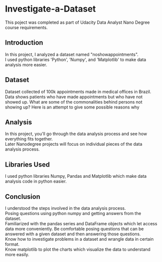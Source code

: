 # Investigate-a-Dataset
This poject was completed as part of Udacity Data Analyst Nano Degree course requirements.
## Introduction
In this project, I analyzed a dataset named "noshowappointments".<br>
I used python libraries 'Python', 'Numpy', and 'Matplotlib' to make data analysis more easier.<br>
## Dataset
Dataset collected of 100k appointments made in medical offices in Brazil. Data shows patients who have made appointments but who have not showed up. What are some of the commonalities behind persons not showing up? Here is an attempt to give some possible reasons why
## Analysis
In this project, you'll go through the data analysis process and see how everything fits together.<br>
Later Nanodegree projects will focus on individual pieces of the data analysis process.
## Libraries Used
I used python libraries Numpy, Pandas and Matplotlib which make data analysis code in python easier.</br>
## Conclusion
I understood the steps involved in the data analysis process.<br>
Posing questions using python numpy and getting answers from the dataset.<br>
Familiarized with the pandas series and DataFrame objects which let access data more conveniently.
Be comfortable posing questions that can be answered with a given dataset and then answering those questions.<br>
Know how to investigate problems in a dataset and wrangle data in certain format.<br>
Know matplotlib to plot the charts which visualize the data to understand more easily.
